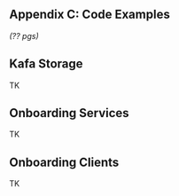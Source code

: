 ## Appendix C: Code Examples 

_(?? pgs)_

## Kafa Storage
TK

## Onboarding Services
TK

## Onboarding Clients
TK




